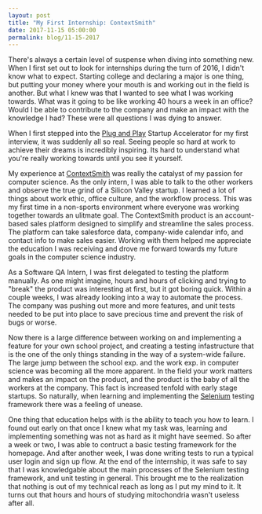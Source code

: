 ```yaml
---
layout: post
title: "My First Internship: ContextSmith"
date: 2017-11-15 05:00:00
permalink: blog/11-15-2017
---
```


 There's always a certain level of suspense when diving into something new. When I first set out to look for internships during the turn of 2016, I didn't know what to expect. Starting college and declaring a major is one thing, but putting your money where your mouth is and working out in the field is another. But what I knew was that I wanted to see what I was working towards. What was it going to be like working 40 hours a week in an office? Would I be able to contribute to the company and make an impact with the knowledge I had? These were all questions I was dying to answer. 

 When I first stepped into the [Plug and Play][p&p] Startup Accelerator for my first interview, it was suddenly all so real. Seeing people so hard at work to achieve their dreams is incredibly inspiring. Its hard to understand what you're really working towards until you see it yourself. 

 My experience at [ContextSmith][contextsmith] was really the catalyst of my passion for computer science. As the only intern, I was able to talk to the other workers and observe the true grind of a Silicon Valley startup. I learned a lot of things about work ethic, office culture, and the workflow process. This was my first time in a non-sports environment where everyone was working together towards an ulitmate goal. The ContextSmith product is an account-based sales platform designed to simplify and streamline the sales process. The platform can take salesforce data, company-wide calendar info, and contact info to make sales easier. Working with them helped me appreciate the education I was receiving and drove me forward towards my future goals in the computer science industry.

 As a Software QA Intern, I was first delegated to testing the platform manually. As one might imagine, hours and hours of clicking and trying to "break" the product was interesting at first, but it got boring quick. Within a couple weeks, I was already looking into a way to automate the process. The company was pushing out more and more features, and unit tests needed to be put into place to save precious time and prevent the risk of bugs or worse. 

 Now there is a large difference between working on and implementing a feature for your own school project, and creating a testing infastructure that is the one of the only things standing in the way of a system-wide failure. The large jump between the school exp. and the work exp. in computer science was becoming all the more apparent. In the field your work matters and makes an impact on the product, and the product is the baby of all the workers at the company. This fact is increased tenfold with early stage startups. So naturally, when learning and implementing the [Selenium][selenium] testing framework there was a feeling of unease.

 One thing that education helps with is the ability to teach you how to learn. I found out early on that once I knew what my task was, learning and implementing something was not as hard as it might have seemed. So after a week or two, I was able to contruct a basic testing framework for the homepage. And after another week, I was done writing tests to run a typical user login and sign up flow. At the end of the internship, it was safe to say that I was knowledgable about the main processes of the Selenium testing framework, and unit testing in general. This brought me to the realization that nothing is out of my technical reach as long as I put my mind to it. It turns out that hours and hours of studying mitochondria wasn't useless after all. 


[p&p]: https://www.plugandplaytechcenter.com/
[selenium]: https://www.seleniumhq.org/
[contextsmith]: http://www.contextsmith.com/